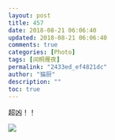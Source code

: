 ```yaml
---
layout: post
title: 457
date: 2018-08-21 06:06:40
updated: 2018-08-21 06:06:40
comments: true
categories: [Photo]
tags: [间桐雁夜]
permalink: "2433ed_ef4821dc"
author: "猫厨"
description: ""
toc: true
---
```


<p>超凶！！</p>

![](/img/img_cVZNdzJtQk9JV2RGYkNsRlhkbWl4Tk9aQjlDT0hHN3RYUi9CMGwySjIrQ2E5ZVIyVlI2V3RRPT0.jpg)